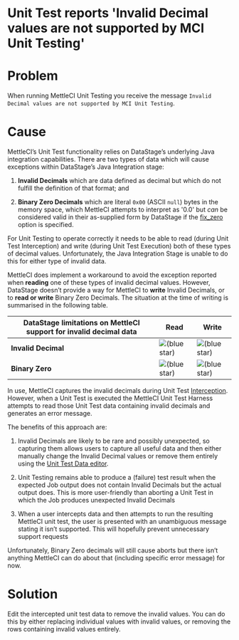 # Unit Test reports 'Invalid Decimal values are not supported by MCI Unit Testing'

# Problem

When running MettleCI Unit Testing you receive the message `Invalid Decimal values are not supported by MCI Unit Testing`.

# Cause

MettleCI’s Unit Test functionality relies on DataStage’s underlying Java integration capabilities. There are two types of data which will cause exceptions within DataStage’s Java Integration stage:

1.  **Invalid Decimals** which are data defined as decimal but which do not fulfill the definition of that format; and
    
2.  **Binary Zero Decimals** which are literal `0x00` (ASCII `null`) bytes in the memory space, which MettleCI attempts to interpret as '0.0' but *can* be considered valid in their as-supplied form by DataStage if the [fix\_zero](https://www.ibm.com/docs/en/iis/11.7?topic=listing-fix-zero) option is specified.
    

For Unit Testing to operate correctly it needs to be able to read (during Unit Test Interception) and write (during Unit Test Execution) both of these types of decimal values. Unfortunately, the Java Integration Stage is unable to do this for either type of invalid data.

MettleCI does implement a workaround to avoid the exception reported when **reading** one of these types of invalid decimal values. However, DataStage doesn’t provide a way for MettleCI to **write** Invalid Decimals, or to **read or write** Binary Zero Decimals. The situation at the time of writing is summarised in the following table.

| DataStage limitations on MettleCI support for invalid decimal data | **Read** | **Write** |
| --- | --- | --- |
| **Invalid Decimal** | ![(blue star)](https://datamigrators.atlassian.net/wiki/s/267366890/6452/f660f55a6ec0c72869a509786ad7dcc22cb92d15/_/images/icons/emoticons/72/2714.png) | ![(blue star)](https://datamigrators.atlassian.net/wiki/s/267366890/6452/f660f55a6ec0c72869a509786ad7dcc22cb92d15/_/images/icons/emoticons/72/2716.png) |
| **Binary Zero** | ![(blue star)](https://datamigrators.atlassian.net/wiki/s/267366890/6452/f660f55a6ec0c72869a509786ad7dcc22cb92d15/_/images/icons/emoticons/72/2716.png) | ![(blue star)](https://datamigrators.atlassian.net/wiki/s/267366890/6452/f660f55a6ec0c72869a509786ad7dcc22cb92d15/_/images/icons/emoticons/72/2716.png) |

In use, MettleCI captures the invalid decimals during Unit Test [Interception](https://datamigrators.atlassian.net/wiki/spaces/MCIDOC/pages/437518414/Unit+Test+Data+Interception+-+Capturing+Existing+Test+Data?src=search). However, when a Unit Test is executed the MettleCI Unit Test Harness attempts to read those Unit Test data containing invalid decimals and generates an error message.

The benefits of this approach are:

1.  Invalid Decimals are likely to be rare and possibly unexpected, so capturing them allows users to capture all useful data and then either manually change the Invalid Decimal values or remove them entirely using the [Unit Test Data editor](https://datamigrators.atlassian.net/wiki/spaces/MCIDOC/pages/466387402/Manually+Editing+Unit+Test+Data).
    
2.  Unit Testing remains able to produce a (failure) test result when the expected Job output does not contain Invalid Decimals but the actual output does. This is more user-friendly than aborting a Unit Test in which the Job produces unexpected Invalid Decimals
    
3.  When a user intercepts data and then attempts to run the resulting MettleCI unit test, the user is presented with an unambiguous message stating it isn’t supported. This will hopefully prevent unnecessary support requests
    

Unfortunately, Binary Zero decimals will still cause aborts but there isn’t anything MettleCI can do about that (including specific error message) for now.

# Solution

Edit the intercepted unit test data to remove the invalid values. You can do this by either replacing individual values with invalid values, or removing the rows containing invalid values entirely.